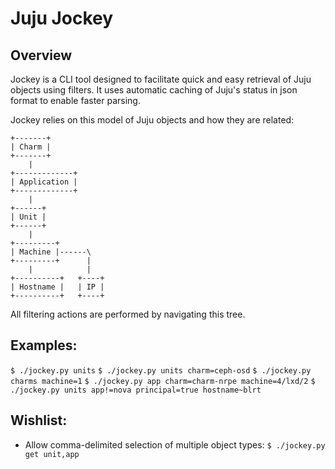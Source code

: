 # Juju Jockey 

## Overview

Jockey is a CLI tool designed to facilitate quick and easy retrieval of Juju objects using filters.  It uses automatic caching of Juju's status in json format to enable faster parsing.  

Jockey relies on this model of Juju objects and how they are related:
```
+-------+
| Charm |
+-------+
    |
+-------------+
| Application |
+-------------+
    |
+------+
| Unit |
+------+
    |
+---------+
| Machine |------\
+---------+      |
    |            |
+----------+   +----+
| Hostname |   | IP |
+----------+   +----+
```
All filtering actions are performed by navigating this tree.

## Examples:

`$ ./jockey.py units`
`$ ./jockey.py units charm=ceph-osd`
`$ ./jockey.py charms machine=1`
`$ ./jockey.py app charm=charm-nrpe machine=4/lxd/2`
`$ ./jockey.py units app!=nova principal=true hostname~blrt`

## Wishlist:

* Allow comma-delimited selection of multiple object types:
    `$ ./jockey.py get unit,app`

